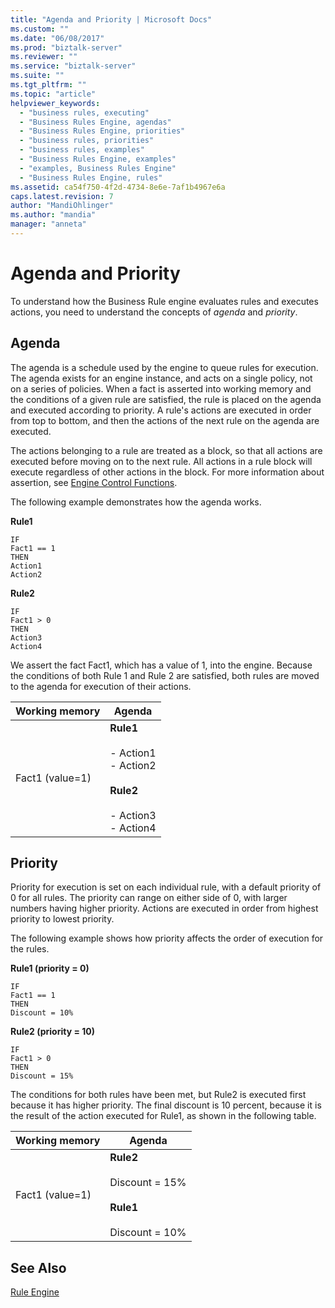 ```yaml
---
title: "Agenda and Priority | Microsoft Docs"
ms.custom: ""
ms.date: "06/08/2017"
ms.prod: "biztalk-server"
ms.reviewer: ""
ms.service: "biztalk-server"
ms.suite: ""
ms.tgt_pltfrm: ""
ms.topic: "article"
helpviewer_keywords: 
  - "business rules, executing"
  - "Business Rules Engine, agendas"
  - "Business Rules Engine, priorities"
  - "business rules, priorities"
  - "business rules, examples"
  - "Business Rules Engine, examples"
  - "examples, Business Rules Engine"
  - "Business Rules Engine, rules"
ms.assetid: ca54f750-4f2d-4734-8e6e-7af1b4967e6a
caps.latest.revision: 7
author: "MandiOhlinger"
ms.author: "mandia"
manager: "anneta"
---
```

# Agenda and Priority
To understand how the Business Rule engine evaluates rules and executes actions, you need to understand the concepts of *agenda* and *priority*.  
  
## Agenda  
 The agenda is a schedule used by the engine to queue rules for execution. The agenda exists for an engine instance, and acts on a single policy, not on a series of policies. When a fact is asserted into working memory and the conditions of a given rule are satisfied, the rule is placed on the agenda and executed according to priority. A rule's actions are executed in order from top to bottom, and then the actions of the next rule on the agenda are executed.  
  
 The actions belonging to a rule are treated as a block, so that all actions are executed before moving on to the next rule. All actions in a rule block will execute regardless of other actions in the block. For more information about assertion, see [Engine Control Functions](../core/engine-control-functions.md).  
  
 The following example demonstrates how the agenda works.  
  
 **Rule1**  
  
```  
IF  
Fact1 == 1  
THEN  
Action1  
Action2  
```  
  
 **Rule2**  
  
```  
IF  
Fact1 > 0  
THEN  
Action3  
Action4  
```  
  
 We assert the fact Fact1, which has a value of 1, into the engine. Because the conditions of both Rule 1 and Rule 2 are satisfied, both rules are moved to the agenda for execution of their actions.  
  
|Working memory|Agenda|  
|--------------------|------------|  
|Fact1 (value=1)|**Rule1**<br /><br /> -   Action1<br />-   Action2<br /><br /> **Rule2**<br /><br /> -   Action3<br />-   Action4|  
  
## Priority  
 Priority for execution is set on each individual rule, with a default priority of 0 for all rules. The priority can range on either side of 0, with larger numbers having higher priority. Actions are executed in order from highest priority to lowest priority.  
  
 The following example shows how priority affects the order of execution for the rules.  
  
 **Rule1 (priority = 0)**  
  
```  
IF  
Fact1 == 1  
THEN  
Discount = 10%  
```  
  
 **Rule2 (priority = 10)**  
  
```  
IF  
Fact1 > 0  
THEN  
Discount = 15%  
```  
  
 The conditions for both rules have been met, but Rule2 is executed first because it has higher priority. The final discount is 10 percent, because it is the result of the action executed for Rule1, as shown in the following table.  
  
|Working memory|Agenda|  
|--------------------|------------|  
|Fact1 (value=1)|**Rule2**<br /><br /> Discount = 15%<br /><br /> **Rule1**<br /><br /> Discount = 10%|  
  
## See Also  
 [Rule Engine](../core/rule-engine.md)